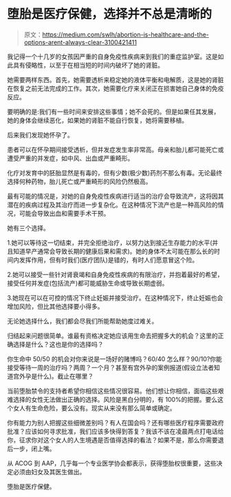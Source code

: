 # 堕胎是医疗保健，选择并不总是清晰的

> 原文：<https://medium.com/swlh/abortion-is-healthcare-and-the-options-arent-always-clear-3100421411>

我记得一个十几岁的女孩因严重的自身免疫性疾病来到我们的重症监护室。这是如此具有侵略性，以至于在相当短的时间内破坏了她的肾脏。

她需要两样东西。首先，她需要透析来稳定她的液体平衡和电解质，这是她的肾脏在恢复之前无法完成的工作。其次，她需要化疗来关闭正在损害她自己身体的免疫反应。

要明确的是:我们有一些时间来安排这些事情；她不会死的。但是如果任其发展，她的身体会继续恶化，如果她的肾脏不能自行恢复，她将需要移植。

后来我们发现她怀孕了。

患者可以在怀孕期间接受透析，但并发症发生率非常高。母亲和胎儿都可能死亡或遭受严重的并发症，如中风、出血或严重畸形。

化疗对发育中的胚胎显然是有毒的，但有少数(极少数)药剂不那么有毒。无论最终选择何种药物，胎儿死亡或严重畸形的风险仍然极高。

最有可能的情况是，对她的自身免疫性疾病进行适当的治疗会导致流产，这将因其潜在的疾病过程及其治疗而进一步复杂化。在这种情况下流产也是一种高风险的情况，可能会导致出血和需要手术干预。

她有三个选择。

1.她可以等待这一切结束，并完全拒绝治疗，以努力达到接近生存能力的水平(并且知道早产通常会导致长期的健康后果和需求)。她的身体不太可能在那么长的时间内发挥作用，但有时我们(医疗团队)是错的，有时人们愿意冒这个险。

2.她可以接受一些针对肾衰竭和自身免疫性疾病的有限治疗，并抱着最好的希望，接受任何并发症(包括流产)都可能威胁生命或导致长期虚弱。

3.她现在可以在可控的情况下终止妊娠并接受治疗。在这种情况下，终止妊娠也会增加风险，但比其他选择要小得多。

无论她选择什么，我们都会尽我们所能帮助她度过难关。

归结起来问题很简单。谁最有资格决定她应该用生命去把握多大的机会？这里的正确选择是什么？这也是你的选择吗？

你生命中 50/50 的机会对你来说是一场好的赌博吗？60/40 怎么样？90/10?你能接受等待一周的治疗吗？两周？一个月？甚至有宫外孕的案例报道(假设立法者知道宫外孕是什么)。截止在哪里？

当前堕胎禁令的支持者希望你相信这些情况很容易。他们想让你相信，面临这些艰难选择的女性无法做出正确的选择。风险是黑白分明的，有 100%的把握。要么这个女人有生命危险，要么没有。现实从来没有那么简单或确定。

你有能力为别人把握这些细微差别吗？有人在国会吗？还有哪些医疗程序需要政府批准？应该如何寻求批准，我们应该多快得到答复？我该不该在凌晨两点打电话给你，征求你对这个女人的人生境遇是否值得选择的看法？如果不是，那么你需要退后一步，闭上嘴。

从 ACOG 到 AAP，几乎每一个专业医学协会都表示，获得堕胎权很重要，这些决定必须由妇女及其医生做出。

堕胎是医疗保健。
